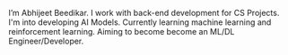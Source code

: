 I’m Abhijeet Beedikar.
I work with back-end development for CS Projects. I'm into developing AI Models. 
Currently learning machine learning and reinforcement learning.
Aiming to become become an ML/DL Engineer/Developer.
<!---
AbhijeetBeedikar/AbhijeetBeedikar is a ✨ special ✨ repository because its `README.md` (this file) appears on your GitHub profile.
You can click the Preview link to take a look at your changes.
--->

